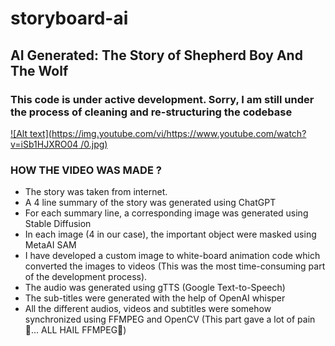 # storyboard-ai

## AI Generated: The Story of Shepherd Boy And The Wolf

### This code is under active development. Sorry, I am still under the process of cleaning and re-structuring the codebase 

[![Alt text](https://img.youtube.com/vi/https://www.youtube.com/watch?v=iSb1HJXRO04 
/0.jpg)](https://www.youtube.com/watch?v=https://www.youtube.com/watch?v=iSb1HJXRO04 
)

### HOW THE VIDEO WAS MADE ? 

- The story was taken from internet.
- A 4 line summary of the story was generated using ChatGPT
- For each summary line, a corresponding image was generated using Stable Diffusion
- In each image (4 in our case), the important object were masked using MetaAI SAM 
- I have developed a custom image to white-board animation code which converted the images to videos (This was the most time-consuming part of the development process). 
- The audio was generated using gTTS (Google Text-to-Speech)
- The sub-titles were generated with the help of OpenAI whisper 
- All the different audios, videos and subtitles were somehow synchronized using FFMPEG and OpenCV (This part gave a lot of pain🥲... ALL HAIL FFMPEG🙌)